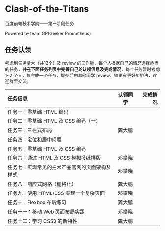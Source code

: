 # Clash-of-the-Titans

百度前端技术学院——第一阶段任务

Powered by team GP(Geeker Prometheus)

## 任务认领

考虑到任务量大（共12个）及 review 的工作量，每个人根据自己的情况选择适当的任务，**并在下面任务列表中完善自己的认领信息及完成情况**，每个任务暂时考虑 1~2 个人，每完成一个任务，提交后由其他同学 review。如果有更好的想法，欢迎群里交流。



| 任务信息                     | 认领同学 | 完成情况 |
| :----------------------- | :--: | ---: |
| 任务一：零基础 HTML 编码          |      |      |
| 任务二：零基础 HTML 及 CSS 编码（一） |      |      |
| 任务三：三栏式布局                | 龚大鹏  |      |
| 任务四：定位和居中问题              |      |      |
| 任务五：零基础 HTML 及 CSS 编码    |      |      |
| 任务六：通过 HTML 及 CSS 模拟报纸排版 | 邓攀晓  |      |
| 任务七：实现常见的技术产品官网的页面架构及样式  | 邓攀晓  |      |
| 任务八：响应式网格（栅格化）           | 龚大鹏  |      |
| 任务九：使用 HTML/CSS 实现一个复杂页面 | 邓攀晓  |      |
| 任务十：Flexbox 布局练习         | 龚大鹏  |      |
| 任务十一：移动 Web 页面布局实践       | 邓攀晓  |      |
| 任务十二：学习 CSS3 的新特性        | 龚大鹏  |      |